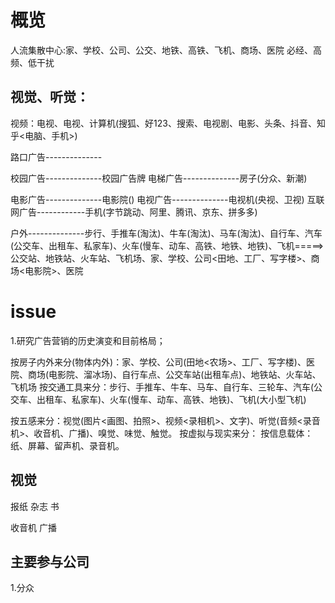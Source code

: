 # 概览
人流集散中心:家、学校、公司、公交、地铁、高铁、飞机、商场、医院
必经、高频、低干扰

## 视觉、听觉：
视频：电视、电视、计算机(搜狐、好123、搜索、电视剧、电影、头条、抖音、知乎<电脑、手机>)

路口广告--------------

校园广告--------------校园广告牌
电梯广告--------------房子(分众、新潮)

电影广告--------------电影院()
电视广告--------------电视机(央视、卫视)
互联网广告------------手机(字节跳动、阿里、腾讯、京东、拼多多)

户外--------------步行、手推车(淘汰)、牛车(淘汰)、马车(淘汰)、自行车、汽车(公交车、出租车、私家车)、火车(慢车、动车、高铁、地铁、地铁)、飞机=====>公交站、地铁站、火车站、飞机场、家、学校、公司<田地、工厂、写字楼>、商场<电影院>、医院

# issue
1.研究广告营销的历史演变和目前格局；

按房子内外来分(物体内外)：家、学校、公司(田地<农场>、工厂、写字楼)、医院、商场(电影院、溜冰场)、自行车点、公交车站(出租车点)、地铁站、火车站、飞机场
按交通工具来分：步行、手推车、牛车、马车、自行车、三轮车、汽车(公交车、出租车、私家车)、火车(慢车、动车、高铁、地铁)、飞机(大小型飞机)

按五感来分：视觉(图片<画图、拍照>、视频<录相机>、文字)、听觉(音频<录音机>、收音机、广播)、嗅觉、味觉、触觉。
按虚拟与现实来分：
按信息载体：纸、屏幕、留声机、录音机。

## 视觉
报纸
杂志
书

收音机
广播

## 主要参与公司
1.分众